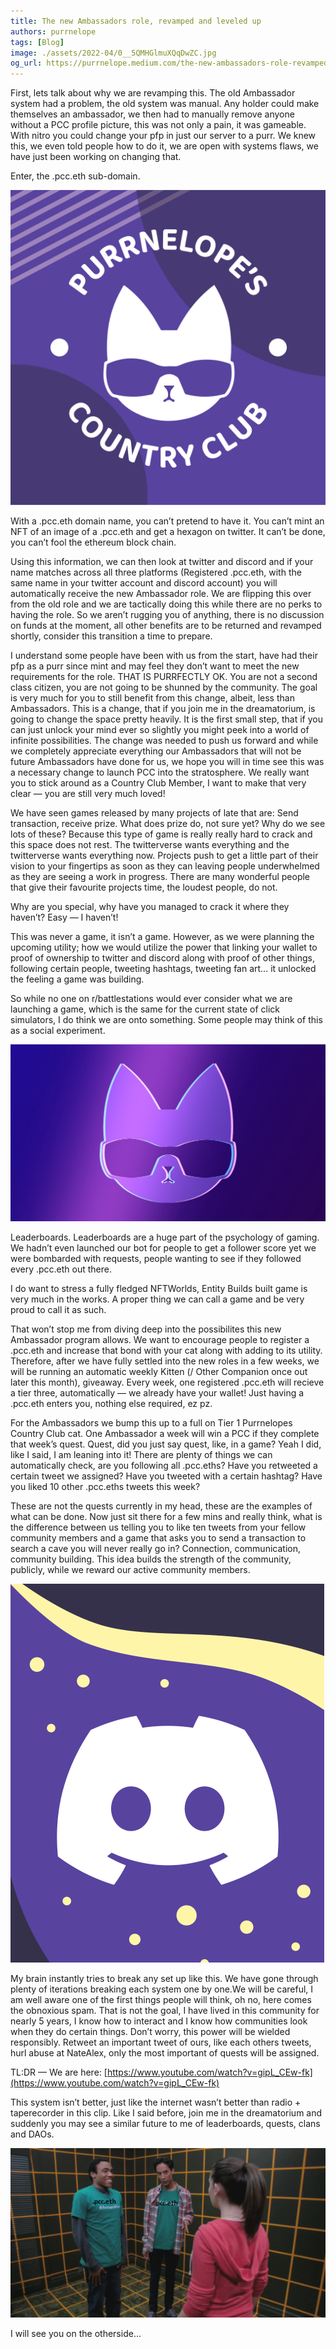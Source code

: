 ```yaml
---
title: The new Ambassadors role, revamped and leveled up
authors: purrnelope
tags: [Blog]
image: ./assets/2022-04/0__5QMHGlmuXQqDwZC.jpg
og_url: https://purrnelope.medium.com/the-new-ambassadors-role-revamped-and-leveled-up-6de546e421d0
---
```


First, lets talk about why we are revamping this. The old Ambassador system had a problem, the old system was manual. Any holder could make themselves an ambassador, we then had to manually remove anyone without a PCC profile picture, this was not only a pain, it was gameable. With nitro you could change your pfp in just our server to a purr. We knew this, we even told people how to do it, we are open with systems flaws, we have just been working on changing that.<!--truncate-->

Enter, the .pcc.eth sub-domain.

![](./assets/2022-04/0_gL4vDYunu1BI0rwn.png)

With a .pcc.eth domain name, you can’t pretend to have it. You can’t mint an NFT of an image of a .pcc.eth and get a hexagon on twitter. It can’t be done, you can’t fool the ethereum block chain.

Using this information, we can then look at twitter and discord and if your name matches across all three platforms (Registered .pcc.eth, with the same name in your twitter account and discord account) you will automatically receive the new Ambassador role. We are flipping this over from the old role and we are tactically doing this while there are no perks to having the role. So we aren’t rugging you of anything, there is no discussion on funds at the moment, all other benefits are to be returned and revamped shortly, consider this transition a time to prepare.

I understand some people have been with us from the start, have had their pfp as a purr since mint and may feel they don’t want to meet the new requirements for the role. THAT IS PURRFECTLY OK. You are not a second class citizen, you are not going to be shunned by the community. The goal is very much for you to still benefit from this change, albeit, less than Ambassadors. This is a change, that if you join me in the dreamatorium, is going to change the space pretty heavily. It is the first small step, that if you can just unlock your mind ever so slightly you might peek into a world of infinite possibilities. The change was needed to push us forward and while we completely appreciate everything our Ambassadors that will not be future Ambassadors have done for us, we hope you will in time see this was a necessary change to launch PCC into the stratosphere. We really want you to stick around as a Country Club Member, I want to make that very clear — you are still very much loved!

We have seen games released by many projects of late that are: Send transaction, receive prize. What does prize do, not sure yet? Why do we see lots of these? Because this type of game is really really hard to crack and this space does not rest. The twitterverse wants everything and the twitterverse wants everything now. Projects push to get a little part of their vision to your fingertips as soon as they can leaving people underwhelmed as they are seeing a work in progress. There are many wonderful people that give their favourite projects time, the loudest people, do not.

Why are you special, why have you managed to crack it where they haven’t? Easy — I haven’t!

This was never a game, it isn’t a game. However, as we were planning the upcoming utility; how we would utilize the power that linking your wallet to proof of ownership to twitter and discord along with proof of other things, following certain people, tweeting hashtags, tweeting fan art… it unlocked the feeling a game was building.

So while no one on r/battlestations would ever consider what we are launching a game, which is the same for the current state of click simulators, I do think we are onto something. Some people may think of this as a social experiment.

![](./assets/2022-04/0__5QMHGlmuXQqDwZC.jpg)

Leaderboards. Leaderboards are a huge part of the psychology of gaming. We hadn’t even launched our bot for people to get a follower score yet we were bombarded with requests, people wanting to see if they followed every .pcc.eth out there.

I do want to stress a fully fledged NFTWorlds, Entity Builds built game is very much in the works. A proper thing we can call a game and be very proud to call it as such.

That won’t stop me from diving deep into the possibilites this new Ambassador program allows. We want to encourage people to register a .pcc.eth and increase that bond with your cat along with adding to its utility. Therefore, after we have fully settled into the new roles in a few weeks, we will be running an automatic weekly Kitten (/ Other Companion once out later this month), giveaway. Every week, one registered .pcc.eth will recieve a tier three, automatically — we already have your wallet! Just having a .pcc.eth enters you, nothing else required, ez pz.

For the Ambassadors we bump this up to a full on Tier 1 Purrnelopes Country Club cat. One Ambassador a week will win a PCC if they complete that week’s quest. Quest, did you just say quest, like, in a game? Yeah I did, like I said, I am leaning into it! There are plenty of things we can automatically check, are you following all .pcc.eths? Have you retweeted a certain tweet we assigned? Have you tweeted with a certain hashtag? Have you liked 10 other .pcc.eths tweets this week?

These are not the quests currently in my head, these are the examples of what can be done. Now just sit there for a few mins and really think, what is the difference between us telling you to like ten tweets from your fellow community members and a game that asks you to send a transaction to search a cave you will never really go in? Connection, communication, community building. This idea builds the strength of the community, publicly, while we reward our active community members.

![](./assets/2022-04/1_Z3GsGW4t5olnB0fJF0nynQ.png)

My brain instantly tries to break any set up like this. We have gone through plenty of iterations breaking each system one by one.We will be careful, I am well aware one of the first things people will think, oh no, here comes the obnoxious spam. That is not the goal, I have lived in this community for nearly 5 years, I know how to interact and I know how communities look when they do certain things. Don’t worry, this power will be wielded responsibly. Retweet an important tweet of ours, like each others tweets, hurl abuse at NateAlex, only the most important of quests will be assigned.

TL:DR — We are here: [https://www.youtube.com/watch?v=gipL_CEw-fk](https://www.youtube.com/watch?v=gipL_CEw-fk)

This system isn’t better, just like the internet wasn’t better than radio + taperecorder in this clip. Like I said before, join me in the dreamatorium and suddenly you may see a similar future to me of leaderboards, quests, clans and DAOs.

![](./assets/2022-04/1_OB62wsRYLAVjSBRPFOjkfw.png)

I will see you on the otherside…
